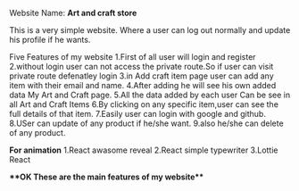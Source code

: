 Website Name: **Art and craft store**

This is a very simple website.  Where a user can log out normally and update his profile if he wants.

Five Features of my website
1.First of all user will login and register
2.without login user can not access the private route.So if user can visit private route defenatley login
3.in Add craft item page user can add any item with their email and name.
4.After adding he will see his own added data My Art and Craft page.
5.All the data added by each user Can be see in all Art and Craft Items
6.By clicking on any specific item,user can see the full details of that item.
7.Easily user can login with google and github.
8.USer can update of any product if he/she want.
9.also he/she can delete of any product.

**For animation**
1.React awasome reveal
2.React simple typewriter
3.Lottie React

**\*\***OK These are the main features of my website**\*\***
